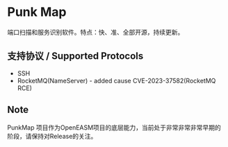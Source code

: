 # Punk Map

端口扫描和服务识别软件。特点：快、准、全部开源，持续更新。

## 支持协议 / Supported Protocols

- SSH
- RocketMQ(NameServer) - added cause CVE-2023-37582(RocketMQ RCE)

## Note

PunkMap 项目作为OpenEASM项目的底层能力，当前处于非常非常非常早期的阶段，请保持对Release的关注。
